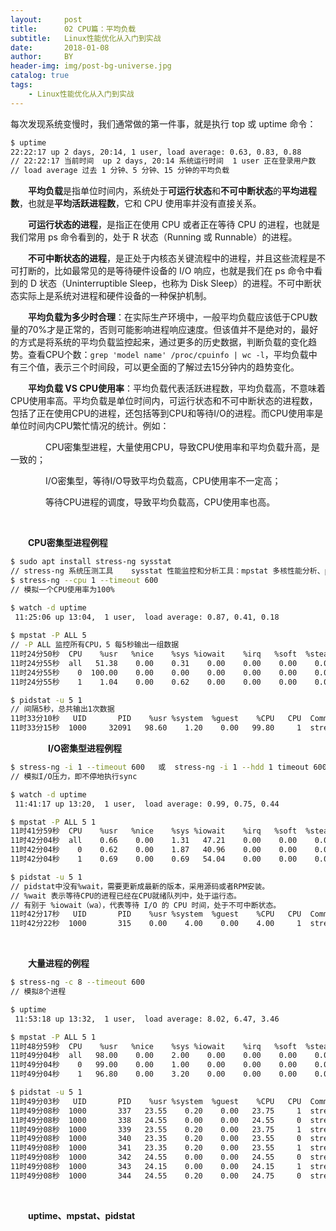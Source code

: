 ```yaml
---
layout:     post
title:      02 CPU篇：平均负载
subtitle:   Linux性能优化从入门到实战
date:       2018-01-08
author:     BY
header-img: img/post-bg-universe.jpg
catalog: true
tags:
    - Linux性能优化从入门到实战
---
```


每次发现系统变慢时，我们通常做的第一件事，就是执行 top 或 uptime 命令：

```bash
$ uptime
22:22:17 up 2 days, 20:14, 1 user, load average: 0.63, 0.83, 0.88
// 22:22:17 当前时间  up 2 days, 20:14 系统运行时间  1 user 正在登录用户数
// load average 过去 1 分钟、5 分钟、15 分钟的平均负载
```

&emsp;&emsp;**平均负载**是指单位时间内，系统处于**可运行状态**和**不可中断状态**的**平均进程数**，也就是**平均活跃进程数**，它和 CPU 使用率并没有直接关系。

&emsp;&emsp;**可运行状态的进程**，是指正在使用 CPU 或者正在等待 CPU 的进程，也就是我们常用 ps 命令看到的，处于 R 状态（Running 或 Runnable）的进程。

&emsp;&emsp;**不可中断状态的进程**，是正处于内核态关键流程中的进程，并且这些流程是不可打断的，比如最常见的是等待硬件设备的 I/O 响应，也就是我们在 ps 命令中看到的 D 状态（Uninterruptible Sleep，也称为 Disk Sleep）的进程。不可中断状态实际上是系统对进程和硬件设备的一种保护机制。

&emsp;&emsp;**平均负载为多少时合理**：在实际生产环境中，一般平均负载应该低于CPU数量的70%才是正常的，否则可能影响进程响应速度。但该值并不是绝对的，最好的方式是将系统的平均负载监控起来，通过更多的历史数据，判断负载的变化趋势。查看CPU个数：`grep 'model name' /proc/cpuinfo | wc -l`，平均负载中有三个值，表示三个时间段，可以更全面的了解过去15分钟内的趋势变化。

&emsp;&emsp;**平均负载 VS CPU使用率**：平均负载代表活跃进程数，平均负载高，不意味着CPU使用率高。平均负载是单位时间内，可运行状态和不可中断状态的进程数，包括了正在使用CPU的进程，还包括等到CPU和等待I/O的进程。而CPU使用率是单位时间内CPU繁忙情况的统计。例如：

&emsp;&emsp;&emsp;&emsp;CPU密集型进程，大量使用CPU，导致CPU使用率和平均负载升高，是一致的；

&emsp;&emsp;&emsp;&emsp;I/O密集型，等待I/O导致平均负载高，CPU使用率不一定高；

&emsp;&emsp;&emsp;&emsp;等待CPU进程的调度，导致平均负载高，CPU使用率也高。

&emsp;&emsp;

&emsp;&emsp;**CPU密集型进程例程**

```bash
$ sudo apt install stress-ng sysstat
// stress-ng 系统压测工具    sysstat 性能监控和分析工具：mpstat 多核性能分析、pidstat进程性能分析
$ stress-ng --cpu 1 --timeout 600
// 模拟一个CPU使用率为100%

$ watch -d uptime
 11:25:06 up 13:04,  1 user,  load average: 0.87, 0.41, 0.18
 
$ mpstat -P ALL 5
// -P ALL 监控所有CPU，5 每5秒输出一组数据
11时24分50秒  CPU    %usr   %nice    %sys %iowait    %irq   %soft  %steal  %guest  %gnice   %idle
11时24分55秒  all   51.38    0.00    0.31    0.00    0.00    0.00    0.00    0.00    0.00   48.32
11时24分55秒    0  100.00    0.00    0.00    0.00    0.00    0.00    0.00    0.00    0.00    0.00
11时24分55秒    1    1.04    0.00    0.62    0.00    0.00    0.00    0.00    0.00    0.00   98.34

$ pidstat -u 5 1
// 间隔5秒，总共输出1次数据
11时33分10秒   UID       PID    %usr %system  %guest    %CPU   CPU  Command
11时33分15秒  1000     32091   98.60    1.20    0.00   99.80     1  stress-ng-cpu
```
&emsp;&emsp;
&emsp;&emsp;**I/O密集型进程例程**
```bash
$ stress-ng -i 1 --timeout 600   或  stress-ng -i 1 --hdd 1 timeout 600
// 模拟I/O压力，即不停地执行sync

$ watch -d uptime
 11:41:17 up 13:20,  1 user,  load average: 0.99, 0.75, 0.44

$ mpstat -P ALL 5 1
11时41分59秒  CPU    %usr   %nice    %sys %iowait    %irq   %soft  %steal  %guest  %gnice   %idle
11时42分04秒  all    0.66    0.00    1.31   47.21    0.00    0.00    0.00    0.00    0.00   50.82
11时42分04秒    0    0.62    0.00    1.87   40.96    0.00    0.00    0.00    0.00    0.00   56.55
11时42分04秒    1    0.69    0.00    0.69   54.04    0.00    0.00    0.00    0.00    0.00   44.57

$ pidstat -u 5 1
// pidstat中没有%wait，需要更新成最新的版本，采用源码或者RPM安装。
// %wait 表示等待CPU的进程已经在CPU就绪队列中，处于运行态。
// 有别于 %iowait（wa），代表等待 I/O 的 CPU 时间，处于不可中断状态。
11时42分17秒   UID       PID    %usr %system  %guest    %CPU   CPU  Command
11时42分22秒  1000       315    0.00    4.00    0.00    4.00     1  stress-ng-iosyn
```
&emsp;&emsp;

&emsp;&emsp;**大量进程的例程**

```bash
$ stress-ng -c 8 --timeout 600
// 模拟8个进程

$ uptime
 11:53:18 up 13:32,  1 user,  load average: 8.02, 6.47, 3.46

$ mpstat -P ALL 5 1
11时48分59秒  CPU    %usr   %nice    %sys %iowait    %irq   %soft  %steal  %guest  %gnice   %idle
11时49分04秒  all   98.00    0.00    2.00    0.00    0.00    0.00    0.00    0.00    0.00    0.00
11时49分04秒    0   99.00    0.00    1.00    0.00    0.00    0.00    0.00    0.00    0.00    0.00
11时49分04秒    1   96.80    0.00    3.20    0.00    0.00    0.00    0.00    0.00    0.00    0.00

$ pidstat -u 5 1
11时49分03秒   UID       PID    %usr %system  %guest    %CPU   CPU  Command
11时49分08秒  1000       337   23.55    0.20    0.00   23.75     1  stress-ng-cpu
11时49分08秒  1000       338   24.55    0.00    0.00   24.55     0  stress-ng-cpu
11时49分08秒  1000       339   23.55    0.20    0.00   23.75     1  stress-ng-cpu
11时49分08秒  1000       340   23.35    0.20    0.00   23.55     0  stress-ng-cpu
11时49分08秒  1000       341   23.35    0.20    0.00   23.55     1  stress-ng-cpu
11时49分08秒  1000       342   24.55    0.00    0.00   24.55     0  stress-ng-cpu
11时49分08秒  1000       343   24.15    0.00    0.00   24.15     1  stress-ng-cpu
11时49分08秒  1000       344   24.55    0.20    0.00   24.75     0  stress-ng-cpu
```
&emsp;&emsp;

&emsp;&emsp;**uptime、mpstat、pidstat**

&emsp;&emsp;

&emsp;&emsp;

&emsp;&emsp;

&emsp;&emsp;

&emsp;&emsp;
